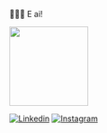 👨🏻‍💻 E ai!

<div>

   <img height="140em" src="https://github-readme-stats.vercel.app/api/top-langs/?username=gustavolivera&layout=compact&theme=tokyonight"/>
</div>

[![Linkedin](https://img.shields.io/badge/LinkedIn-0077B5?style=for-the-badge&logo=linkedin&logoColor=white)](https://www.linkedin.com/in/gustavolivera/)
[![Instagram](https://img.shields.io/badge/Instagram-E4405F?style=for-the-badge&logo=instagram&logoColor=white)](https://www.instagram.com/gvolivera)
